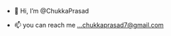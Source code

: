 - 👋 Hi, I’m @ChukkaPrasad

- 📫 you can reach me ...chukkaprasad7@gmail.com

<!---
ChukkaPrasad/ChukkaPrasad is a ✨ special ✨ repository because its `README.md` (this file) appears on your GitHub profile.
You can click the Preview link to take a look at your changes.
--->
